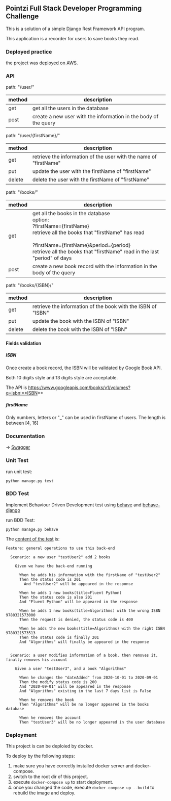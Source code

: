 ## Pointzi Full Stack Developer Programming Challenge

This is a solution of a simple Django Rest Framework API program.

This application is a recorder for users to save books they read.

### Deployed practice

the project was [deployed on AWS](http://52.65.111.160:8000).

### API

path: "/user/"

| method | description|
| ----|----|
| get | get all the users in the database|
| post | create a new user with the information in the body of the query|

path: "/user/{firstName}/"

| method | description|
| ----|----|
| get | retrieve the information of the user with the name of "firstName" |
| put | update the user with the firstName of "firstName" |
| delete | delete the user with the firstName of "firstName" |

path: "/books/"

| method | description                                                  |
| ------ | ------------------------------------------------------------ |
| get    | get all the books in the database<br />option: <br />    ?firstName={firstName}<br />     retrieve all the books that "firstName" has read<br /><br />    ?firstName={firstName}&period={period}<br />     retrieve all the books that "firstName" read in the last "period" of days |
| post   | create a new book record with the information in the body of the query |

path: "/books/{ISBN}/"

| method | description                                                  |
| ------ | ------------------------------------------------------------ |
| get    | retrieve the information of the book with the ISBN of "ISBN" |
| put    | update the book with the ISBN of "ISBN"                      |
| delete | delete the book with the ISBN of "ISBN"                      |

#### Fields validation

##### ISBN

Once create a book record, the ISBN will be validated by Google Book API.

Both 10 digits style and 13 digits style are acceptable.

The API is https://www.googleapis.com/books/v1/volumes?q=isbn:**ISBN**

##### firstName

Only numbers, letters or "_" can be used in firstName of users. The length is between [4, 16]

### Documentation

 -> [Swagger](https://app.swaggerhub.com/apis-docs/zcipod/pointzi-full_stack_developer_programming_challenge/1.1) 

### Unit Test

run unit test:

```python manage.py test```

### BDD Test

Implement Behaviour Driven Development test using [behave](https://github.com/behave/behave) and [behave-django](https://github.com/behave/behave-django)

run BDD Test:

```python manage.py behave```

The [content of the test](./features/operations.feature) is:

```Feature
Feature: general operations to use this back-end

  Scenario: a new user "testUser2" add 2 books

    Given we have the back-end running

      When he adds his information with the firstName of "testUser2"
      Then the status code is 201
        And "testUser2" will be appeared in the response

      When he adds 1 new books(title=Fluent Python)
      Then the status code is also 201
      And "Fluent Python" will be appeared in the response

      When he adds 1 new books(title=Algorithms) with the wrong ISBN 9780321573000
      Then the request is denied, the status code is 400

      When he adds the new books(title=Algorithms) with the right ISBN 9780321573513
      Then the status code is finally 201
      And "Algorithms" will finally be appeared in the response


  Scenario: a user modifies information of a book, then removes it, finally removes his account

    Given a user "testUser3", and a book "Algorithms"

      When he changes the "dateAdded" from 2020-10-01 to 2020-09-01
      Then the modify status code is 200
      And "2020-09-01" will be appeared in the response
      And "Algorithms" existing in the last 7 days list is False

      When he removes the book
      Then "Algorithms" will be no longer appeared in the books database

      When he removes the account
      Then "testUser3" will be no longer appeared in the user database
```

### Deployment

This project is can be deploied by docker.

To deploy by the following steps:

1. make sure you have correctly installed docker server and docker-compose.
2. switch to the root dir of this project.
3. execute ```docker-compose up``` to start deployment.
4. once you changed the code, execute ```docker-compose up --build``` to rebuild the image and deploy.

